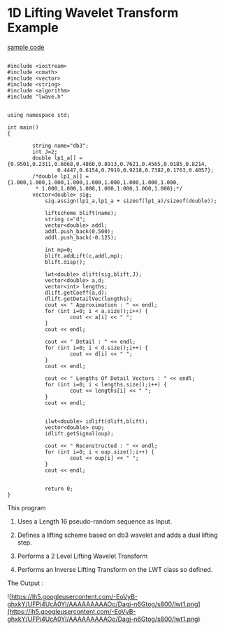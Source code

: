 # 1D Lifting Wavelet Transform Example #

[sample code](http://code.google.com/p/liftwave/source/browse/examples/ex1_lwt.cpp)

```

#include <iostream>
#include <cmath>
#include <vector>
#include <string>
#include <algorithm>
#include "lwave.h"


using namespace std;

int main()
{

        string name="db3";
        int J=2;
        double lp1_a[] = {0.9501,0.2311,0.6068,0.4860,0.8913,0.7621,0.4565,0.0185,0.8214,
                0.4447,0.6154,0.7919,0.9218,0.7382,0.1763,0.4057};
        /*double lp1_a[] = {1.000,1.000,1.000,1.000,1.000,1.000,1.000,1.000,1.000,
         * 1.000,1.000,1.000,1.000,1.000,1.000,1.000};*/
        vector<double> sig;
            sig.assign(lp1_a,lp1_a + sizeof(lp1_a)/sizeof(double));

            liftscheme blift(name);
            string c="d";
            vector<double> addl;
            addl.push_back(0.500);
            addl.push_back(-0.125);

            int mp=0;
            blift.addLift(c,addl,mp);
            blift.disp();

            lwt<double> dlift(sig,blift,J);
            vector<double> a,d;
            vector<int> lengths;
            dlift.getCoeff(a,d);
            dlift.getDetailVec(lengths);
            cout << " Approximation : " << endl;
            for (int i=0; i < a.size();i++) {
                    cout << a[i] << " ";
            }
            cout << endl;

            cout << " Detail : " << endl;
            for (int i=0; i < d.size();i++) {
                    cout << d[i] << " ";
            }
            cout << endl;

            cout << " Lengths Of Detail Vectors : " << endl;
            for (int i=0; i < lengths.size();i++) {
                    cout << lengths[i] << " ";
            }
            cout << endl;


            ilwt<double> idlift(dlift,blift);
            vector<double> oup;
            idlift.getSignal(oup);

            cout << " Reconstructed : " << endl;
            for (int i=0; i < oup.size();i++) {
                    cout << oup[i] << " ";
            }
            cout << endl;


            return 0;
}

```

This program

1. Uses a Length 16 pseudo-random sequence as Input.

2. Defines a lifting scheme based on db3 wavelet and adds a dual lifting step.

3. Performs a 2 Level Lifting Wavelet Transform

4. Performs an Inverse Lifting Transform on the LWT class so defined.

The Output :

![https://lh5.googleusercontent.com/-EoVyB-ghxkY/UFPi4UcA0YI/AAAAAAAAAOo/Dagj-n6Gtog/s800/lwt1.png](https://lh5.googleusercontent.com/-EoVyB-ghxkY/UFPi4UcA0YI/AAAAAAAAAOo/Dagj-n6Gtog/s800/lwt1.png)